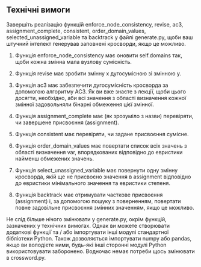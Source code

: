 ## Технічні вимоги

Завершіть реалізацію функцій enforce_node_consistency, revise, ac3, assignment_complete, consistent, order_domain_values, selected_unassigned_variable та backtrack у файлі generate.py, щоби ваш штучний інтелект генерував заповнені кросворди, якщо це можливо.

1. Функція enforce_node_consistency має оновити self.domains так, щоби кожна змінна мала вузлову сумісність.
  
2. Функція revise має зробити змінну x дугосумісною зі змінною y.
   
3. Функція ac3 має забезпечити дугосумісність  кросворда за допомогою алгоритму AC3. Як ви вже знаєте з лекції, щоби цього досягти, необхідно, аби всі значення з області визначення кожної змінної задовольняли бінарні обмеження цієї змінної.
   
4. Функція assignment_complete має (як зрозуміло з назви) перевіряти, чи завершене присвоєння (assignment).
   
5. Функція consistent має перевіряти, чи задане присвоєння сумісне.
   
6. Функція order_domain_values має повертати список всіх значень з області визначення var, впорядкованих відповідно до евристики найменш обмежених значень.
   
7. Функція select_unassigned_variable має повернути одну змінну кросворда, якій ще не присвоєно значення в assignment відповідно до евристики мінімального значення та евристики степеня.
   
8. Функція backtrack має отримувати часткове присвоєння (assignment) і, за допомогою пошуку з поверненням, повертати повне задовільне присвоєння змінних значенням, якщо це можливо.

Не слід більше нічого змінювати у generate.py, окрім функцій, зазначених у технічних вимогах. Однак ви можете створювати додаткові функції та / або імпортувати інші модулі стандартної бібліотеки Python. Також дозволяється імпортувати numpy або pandas, якщо ви володієте ними, будь-які інші сторонні модулі Python використовувати заборонено. Водночас немає потреби щось змінювати в crossword.py.